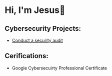 # Hi, I'm Jesus👋

<h2>Cybersecurity Projects:</h2>

- [Conduct a security audit](https://docs.google.com/document/d/1s2u_RuhRAI40JSh-eZHvaFsV1ZMxcNSWXifHDTOsgFc/template/preview#heading=h.evidx83t54sc)

<h2>Cerifications:</h2>

- Google Cybersecuirty Professional Certificate
